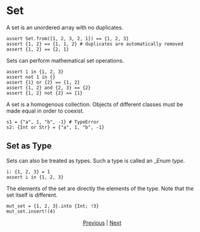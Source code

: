 # Set

A set is an unordered array with no duplicates.

```erg
assert Set.from([1, 2, 3, 2, 1]) == {1, 2, 3}
assert {1, 2} == {1, 1, 2} # duplicates are automatically removed
assert {1, 2} == {2, 1}
```

Sets can perform mathematical set operations.

```erg
assert 1 in {1, 2, 3}
assert not 1 in {}
assert {1} or {2} == {1, 2}
assert {1, 2} and {2, 3} == {2}
assert {1, 2} not {2} == {1}
```

A set is a homogenous collection. Objects of different classes must be made equal in order to coexist.

```erg
s1 = {"a", 1, "b", -1} # TypeError
s2: {Int or Str} = {"a", 1, "b", -1}
```

## Set as Type

Sets can also be treated as types. Such a type is called an __Enum type_.

```erg
i: {1, 2, 3} = 1
assert i in {1, 2, 3}
```

The elements of the set are directly the elements of the type.
Note that the set itself is different.

```erg
mut_set = {1, 2, 3}.into {Int; !3}
mut_set.insert!(4)
```

<p align='center'>
    <a href='. /13_record.md'>Previous</a> | <a href='. /15_type.md'>Next</a>
</p>
